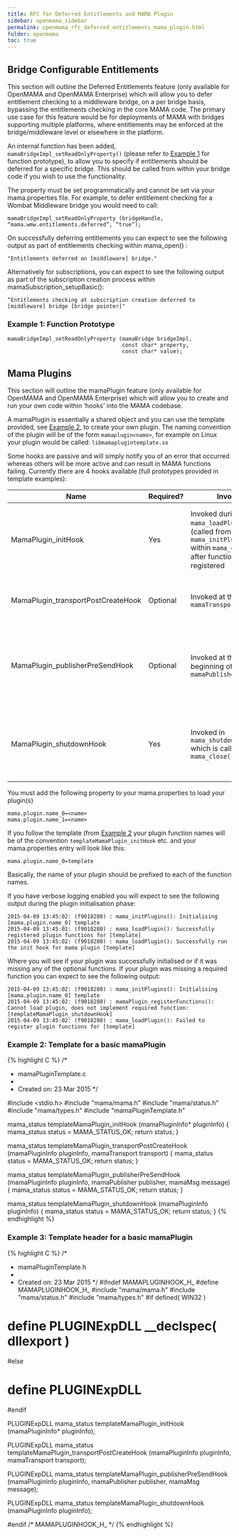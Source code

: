 ```yaml
---
title: RFC for Deferred Entitlements and MAMA Plugin
sidebar: openmama_sidebar
permalink: openmama_rfc_deferred_entitlements_mama_plugin.html
folder: openmama
toc: true
---
```


## Bridge Configurable Entitlements

This section will outline the Deferred Entitlements feature (only available for OpenMAMA and
OpenMAMA Enterprise) which will allow you to defer entitlement checking to a middleware
bridge, on a per bridge basis, bypassing the entitlements checking in the core MAMA code.
The primary use case for this feature would be for deployments of MAMA with bridges
supporting multiple platforms, where entitlements may be enforced at the bridge/middleware
level or elsewhere in the platform.

An internal function has been added, `mamaBridgeImpl_setReadOnlyProperty()` (please refer
to [Example 1](#example-1-function-prototype) for function prototype), to allow you to specify if entitlements should be
deferred for a specific bridge. This should be called from within your bridge code if you wish
to use the functionality.

The property must be set programmatically and cannot be set via your mama.properties file.
For example, to defer entitlement checking for a Wombat Middleware bridge you would need
to call:

    mamaBridgeImpl_setReadOnlyProperty (bridgeHandle, “mama.wmw.entitlements.deferred”, “true”);

On successfully deferring entitlements you can expect to see the following output as part of
entitlements checking within mama_open() :

    "Entitlements deferred on [middleware] bridge."

Alternatively for subscriptions, you can expect to see the following output as part of the
subscription creation process within mamaSubscription_setupBasic():

    “Entitlements checking at subscription creation deferred to [middleware] bridge [bridge pointer]"

### Example 1: Function Prototype

    mamaBridgeImpl_setReadOnlyProperty (mamaBridge bridgeImpl,
                                        const char* property,
                                        const char* value);

## Mama Plugins

This section will outline the mamaPlugin feature (only available for OpenMAMA and
OpenMAMA Enterprise) which will allow you to create and run your own code within ‘hooks’
into the MAMA codebase.

A mamaPlugin is essentially a shared object and you can use the template provided, see
[Example 2](#example-2-template-for-a-basic-mamaplugin), to create your own plugin. The naming convention of the plugin will be of the
form `mamaplugin<name>`, for example on Linux your plugin would be called:
`libmamaplugintemplate.so`

Some hooks are passive and will simply notify you of an error that occurred whereas others
will be more active and can result in MAMA functions failing.
Currently there are 4 hooks available (full prototypes provided in template examples):

| Name                               | Required?     | Invoked                                                                                                                    | Action                                                              |
| ---------------------------------- | ------------- | -------------------------------------------------------------------------------------------------------------------------- | ------------------------------------------------------------------- |
| MamaPlugin_initHook                | Yes           | Invoked during `mama_loadPlugin()`, (called from `mama_initPlugins()` within `mama_open()`) after functions are registered | Required function, the plugin will fail to load if not present      |
| MamaPlugin_transportPostCreateHook | Optional      | Invoked at the end of `mamaTransport_create()`                                                                             | Will log an error if the hook fails                                 |
| MamaPlugin_publisherPreSendHook    | Optional      | Invoked at the beginning of `mamaPublisher_send()`                                                                         | Will fail if the hook fails resulting in the message not being sent |
| MamaPlugin_shutdownHook            | Yes           | Invoked in `mama_shutdownPlugins()` which is called during `mama_close()`                                                  | Required function, the plugin will fail to load if not present      |

You must add the following property to your mama.properties to load your plugin(s)

    mama.plugin.name_0=<name>
    mama.plugin.name_1=<name>

If you follow the template (from [Example 2](#example-2-template-for-a-basic-mamaplugin) your plugin function names will be of the
convention `templateMamaPlugin_initHook` etc. and your mama.properties entry will look like
this:

    mama.plugin.name_0=template

Basically, the name of your plugin should be prefixed to each of the function names.

If you have verbose logging enabled you will expect to see the following output during the
plugin initialisation phase:

    2015-04-09 13:45:02: (f9018280) : mama_initPlugins(): Initialising [mama.plugin.name_0] template
    2015-04-09 13:45:02: (f9018280) : mama_loadPlugin(): Successfully registered plugin functions for [template]
    2015-04-09 13:45:02: (f9018280) : mama_loadPlugin(): Successfully run the init hook for mama plugin [template]

Where you will see if your plugin was successfully initialised or if it was missing any of the
optional functions. If your plugin was missing a required function you can expect to see the
following output:

    2015-04-09 13:45:02: (f9018280) : mama_initPlugins(): Initialising [mama.plugin.name_0] template
    2015-04-09 13:45:02: (f9018280) : mamaPlugin_registerFunctions(): Cannot load plugin, does not implement required function: [templateMamaPlugin_shutdownHook]
    2015-04-09 13:45:02: (f9018280) : mama_loadPlugin(): Failed to register plugin functions for [template]


### Example 2: Template for a basic mamaPlugin

{% highlight C %}
/*
* mamaPluginTemplate.c
*
* Created on: 23 Mar 2015
*/

#include <stdio.h>
#include "mama/mama.h"
#include "mama/status.h"
#include "mama/types.h"
#include "mamaPluginTemplate.h"

mama_status
templateMamaPlugin_initHook (mamaPluginInfo* pluginInfo)
{
    mama_status status = MAMA_STATUS_OK;
    return status;
}

mama_status
templateMamaPlugin_transportPostCreateHook (mamaPluginInfo pluginInfo, mamaTransport transport)
{
    mama_status status = MAMA_STATUS_OK;
    return status;
}

mama_status
templateMamaPlugin_publisherPreSendHook (mamaPluginInfo pluginInfo, mamaPublisher publisher, mamaMsg message)
{
    mama_status status = MAMA_STATUS_OK;
    return status;
}

mama_status
templateMamaPlugin_shutdownHook (mamaPluginInfo pluginInfo)
{
    mama_status status = MAMA_STATUS_OK;
    return status;
}
{% endhighlight %}

### Example 3: Template header for a basic mamaPlugin
{% highlight C %}
/*
* mamaPluginTemplate.h
*
* Created on: 23 Mar 2015
*/
#ifndef MAMAPLUGINHOOK_H_
#define MAMAPLUGINHOOK_H_
#include "mama/mama.h"
#include "mama/status.h"
#include "mama/types.h"
#if defined( WIN32 )
# define PLUGINExpDLL __declspec( dllexport )
#else
# define PLUGINExpDLL
#endif

PLUGINExpDLL
mama_status
templateMamaPlugin_initHook                (mamaPluginInfo*  pluginInfo);

PLUGINExpDLL
mama_status
templateMamaPlugin_transportPostCreateHook (mamaPluginInfo   pluginInfo,
                                            mamaTransport    transport);

PLUGINExpDLL
mama_status
templateMamaPlugin_publisherPreSendHook    (mamaPluginInfo   pluginInfo,
                                            mamaPublisher    publisher,
                                            mamaMsg          message);

PLUGINExpDLL
mama_status
templateMamaPlugin_shutdownHook            (mamaPluginInfo   pluginInfo);

#endif /* MAMAPLUGINHOOK_H_ */
{% endhighlight %}